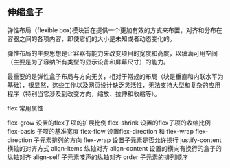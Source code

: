 ## 伸缩盒子

弹性布局（flexible box)模块旨在提供一个更加有效的方式来布置，对齐和分布在容器之间的各项内容，即使它们的大小是未知或者动态变化的。

弹性布局的主要思想是让容器有能力来改变项目的宽度和高度，以填满可用空间（主要是为了容纳所有类型的显示设备和屏幕尺寸）的能力。

最重要的是弹性盒子布局与方向无关，相对于常规的布局（块是垂直和内联水平为基础），很显然，这些工作以及网页设计缺乏灵活性，无法支持大型和复杂的应用程序（特别当它涉及到改变方向，缩放、拉伸和收缩等）。

flex 常用属性

flex-grow  设置的flex子项的扩展比例
flex-shrink 设置的flex子项的收缩比例
flex-basis 子项的基准宽度
flex-flow  设置flex-direction 和 flex-wrap
flex-direction 子元素排列的方向
flex-wrap 设置子元素是否允许换行
justify-content 横轴的对齐方式
align-items 纵轴对齐
align-content 设置的横向有换行的盒子的纵轴对齐
align-self 子元素吱声的纵轴对齐
order 子元素的排列顺序
